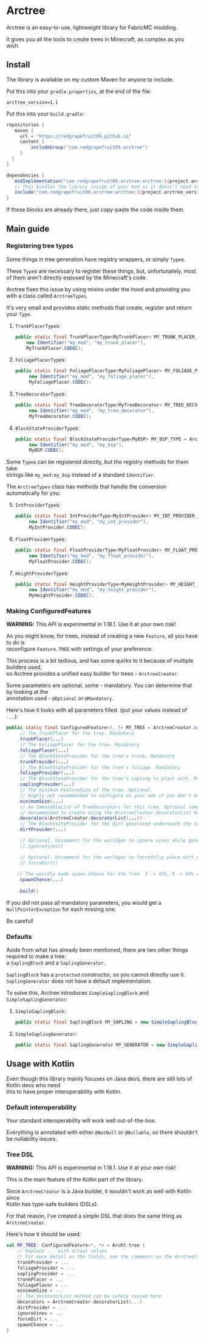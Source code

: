 
# Arctree

Arctree is an easy-to-use, lightweight library for FabricMC modding.

It gives you all the tools to create trees in Minecraft, as complex as you wish.

## Install

The library is available on my custom Maven for anyone to include.

Put this into your `gradle.properties`, at the end of the file:
```properties
arctree_version=1.1
```

Put this into your `build.gradle`:
```groovy
repositories {
   maven {
     url = "https://redgrapefruit09.github.io"
     content {
         includeGroup("com.redgrapefruit09.arctree")
     }
  }
}

dependencies {
   modImplementation("com.redgrapefruit09.arctree:arctree:${project.arctree_version}")
   // This bundles the library inside of your mod so it doesn't need to be installed separately
   include("com.redgrapefruit09.arctree:arctree:${project.arctree_version}")
}
```

If these blocks are already there, just copy-paste the code inside them.

## Main guide

### Registering tree types

Some things in tree generation have registry wrappers, or simply `Type`s.

These `Type`s are necessary to register these things, but, unfortunately, most of them aren't
directly exposed by the Minecraft's code.

Arctree fixes this issue by using mixins under the hood and providing you with a class called `ArctreeTypes`.

It's very small and provides static methods that create, register and return your `Type`.

1. `TrunkPlacerType`s:
    ```java
   public static final TrunkPlacerType<MyTrunkPlacer> MY_TRUNK_PLACER_TYPE = ArctreeTypes.trunkPlacerType(
        new Identifier("my_mod", "my_trunk_placer"),
        MyTrunkPlacer.CODEC);
   ```

2. `FoliagePlacerType`s:
   ```java
   public static final FoliagePlacerType<MyFoliagePlacer> MY_FOLIAGE_PLACER_TYPE = ArctreeTypes.foliagePlacerType(
        new Identifier("my_mod", "my_foliage_placer"),
        MyFoliagePlacer.CODEC);
   ```
   
3. `TreeDecoratorType`s:
   ```java
   public static final TreeDecoratorType<MyTreeDecorator> MY_TREE_DECORATOR_TYPE = ArctreeTypes.treeDecoratorType(
        new Identifier("my_mod", "my_tree_decorator"),
        MyTreeDecorator.CODEC);
   ```

4. `BlockStateProviderType`s:
   ```java
   public static final BlockStateProviderType<MyBSP> MY_BSP_TYPE = ArctreeTypes.blockStateProviderType(
        new Identifier("my_mod", "my_bsp"),
        MyBSP.CODEC);
   ```

Some `Type`s can be registered directly, but the registry methods for them take\
strings like `my_mod:my_bsp` instead of a standard `Identifier`.

The `ArctreeTypes` class has methods that handle the conversion automatically for you:

5. `IntProviderType`s:
   ```java
   public static final IntProviderType<MyIntProvider> MY_INT_PROVIDER_TYPE = ArctreeTypes.intProviderType(
        new Identifier("my_mod", "my_int_provider"),
        MyIntProvider.CODEC);
   ```

6. `FloatProviderType`s:
   ```java
   public static final FloatProviderType<MyFloatProvider> MY_FLOAT_PROVIDER_TYPE = ArctreeTypes.floatProviderType(
        new Identifier("my_mod", "my_float_provider"),
        MyFloatProvider.CODEC);
   ```

7. `HeightProviderType`s:
   ```java
   public static final HeightProviderType<MyHeightProvider> MY_HEIGHT_PROVIDER_TYPE = ArctreeTypes.heightProvider(
        new Identifier("my_mod", "my_height_provider"),
        MyHeightProvider.CODEC);
   ```

### Making ConfiguredFeatures

**WARNING:** This API is experimental in 1.18.1. Use it at your own risk!

As you might know, for trees, instead of creating a new `Feature`, all you have to do is\
reconfigure `Feature.TREE` with settings of your preference.

This process is a bit tedious, and has some quirks to it because of multiple builders used,\
so Arctree provides a unified easy builder for trees - `ArctreeCreator`.

Some parameters are optional, some - mandatory. You can determine that by looking at the\
annotation used - `@Optional` or `@Mandatory`.

Here's how it looks with all parameters filled. (put your values instead of `...`):

```java
public static final ConfiguredFeature<?, ?> MY_TREE = ArctreeCreator.create()
     // The TrunkPlacer for the tree. Mandatory
    .trunkPlacer(...)
     // The FoliagePlacer for the tree. Mandatory
    .foliagePlacer(...)
     // The BlockStateProvider for the tree's trunk. Mandatory
    .trunkProvider(...)
     // The BlockStateProvider for the tree's foliage. Mandatory
    .foliageProvider(...)
     // The BlockStateProvider for the tree's sapling to plant with. Mandatory
    .saplingProvider(...)
     // The minimum FeatureSize of the tree. Optional.
     // Highly not recommended to configure on your own if you don't know what you're doing.
    .minimumSize(...)
     // An ImmutableList of TreeDecorators for this tree. Optional (empty by default).
     // Recommended to create using the ArctreeCreator.decoratorList helper method
    .decorators(ArctreeCreator.decoratorList(...))
     // The BlockStateProvider for the dirt generated underneath the tree. Optional.
    .dirtProvider(...)

     // Optional. Uncomment for the worldgen to ignore vines while generating the tree
     //.ignoreVines()

     // Optional. Uncomment for the worldgen to forcefully place dirt underneath the tree
     //.forceDirt()
    
    // The weirdly made spawn chance for the tree. 3 -> 33%, 5 -> 50% etc. Optional.
    .spawnChance(...)
    
    .build()
```

If you did not pass all mandatory parameters, you would get a `NullPointerException` for each missing one.

Be careful!

### Defaults

Aside from what has already been mentioned, there are two other things required to make a tree:\
a `SaplingBlock` and a `SaplingGenerator`.

`SaplingBlock` has a `protected` constructor, so you cannot directly use it.\
`SaplingGenerator` does not have a default implementation.

To solve this, Arctree introduces `SimpleSaplingBlock` and `SimpleSaplingGenerator`:

1. `SimpleSaplingBlock`:
   ```java
   public static final SaplingBlock MY_SAPLING = new SimpleSaplingBlock(MY_GENERATOR, FabricBlockSettings...)
   ```

2. `SimpleSaplingGenerator`:
   ```java
   public static final SaplingGenerator MY_GENERATOR = new SimpleSaplingGenerator(MY_TREE);
   ```

## Usage with Kotlin

Even though this library mainly focuses on Java devs, there are still lots of Kotlin devs who need\
this to have proper interoperability with Kotlin.

### Default interoperability

Your standard interoperability will work well out-of-the-box.

Everything is annotated with either `@NotNull` or `@Nullable`, so there shouldn't be nullability issues.

### Tree DSL

**WARNING:** This API is experimental in 1.18.1. Use it at your own risk!

This is the main feature of the Kotlin part of the library.

Since `ArctreeCreator` is a Java builder, it wouldn't work as well with Kotlin since\
Kotlin has type-safe builders (DSLs).

For that reason, I've created a simple DSL that does the same thing as `ArctreeCreator`.

Here's how it should be used:

```kotlin
val MY_TREE: ConfiguredFeature<*, *> = ArcKt.tree {
    // Replace ... with actual values
    // For more detail on the fields, see the comments on the ArctreeCreator tutorial
    trunkProvider = ...
    foliageProvider = ...
    saplingProvider = ...
    trunkPlacer = ...
    foliagePlacer = ...
    minimumSize = ...
    // The decoratorList method can be safely reused here
    decorators = ArctreeCreator.decoratorList(...)
    dirtProvider = ...
    ignoreVines = ...
    forceDirt = ...
    spawnChance = ...
}
```
